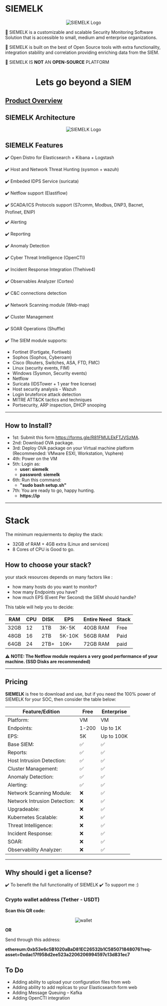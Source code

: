 # SIEMELK

<p align="center">
 <img alt="SIEMELK Logo" src="images/SIEMELK..png">
</p>

📌 SIEMELK is a customizable and scalable Security Monitoring Software Solution that is accessible to small, medium amd enterprise organizations.

📌 SIEMELK is built on the best of Open Source tools with extra functionality, integration stability and correlation providing enriching data from the SIEM.

📌  SIEMELK IS **NOT** AN **OPEN-SOURCE** PLATFORM

<h1 align="center">
Lets go beyond a SIEM
</h1>


## [Product Overview](features.md)

## SIEMELK Architecture

<p align="center">
 <img alt="SIEMELK Logo" src="images/siemelk-arch.png">
</p>

## SIEMELK Features
✔️ Open Distro for Elasticsearch + Kibana + Logstash

✔️ Host and Network Threat Hunting (sysmon + wazuh)

✔️ Embeded IDPS Service (suricata)

✔️ Netflow support (Elastiflow)

✔️ SCADA/ICS Protocols support (S7comm, Modbus, DNP3, Bacnet, Profinet, ENIP)

✔️ Alerting

✔️ Reporting

✔️ Anomaly Detection

✔️ Cyber Threat Intelligence (OpenCTI)

✔️ Incident Response Integration (Thehive4)

✔️ Observables Analyzer (Cortex)

✔️ C&C connections detection

✔️ Network Scanning module (Web-map)

✔️ Cluster Management

✔️ SOAR Operations (Shuffle)

✔️ The SIEM module supports:
- Fortinet (Fortigate, Fortiweb)
- Sophos (Sophos, Cyberoam)
- Cisco (Routers, Switches, ASA, FTD, FMC)
- Linux (security events, FIM)
- Windows (Sysmon, Security events)
- Netflow
- Suricata (IDSTower + 1 year free license)
- Host security analysis - Wazuh
- Login bruteforce attack detection
- MITRE ATT&CK tactics and techniques
- Portsecurity, ARP inspection, DHCP snooping

----
## How to Install?
  - 1st: Submit this form https://forms.gle/R81FMULEkFTJVSzMA.
  - 2nd: Download OVA package.
  - 3rd: Deploy OVA package on your Virtual machine platform (Recommended: VMware ESXI, Workstation, Vsphere)
  - 4th: Power on the VM
  - 5th: Login as:
    - **user: siemelk**
    - **password: siemelk**
  - 6th: Run this command:
    - **"sudo bash setup.sh"**
  - 7th: You are ready to go, happy hunting.
    - **https://ip**
  
  ---------

# Stack
The minimum requierments to deploy the stack:

- 32GB of RAM + 4GB extra (Linux and services)
- 8 Cores of CPU is Good to go.

## How to choose your stack?
your stack resources depends on many factors like :
- how many hosts do you want to monitor?
- how many Endpoints you have?
- how much EPS (Event Per Second) the SIEM should handle?

This table will help you to decide:

| RAM     | CPU    |  DISK | EPS| Entire Need| Stack|
| --------| ------ |-------|----|------------|-----|
|32GB|12|1TB|3K-5K| 40GB RAM| Free|
|48GB|16|2TB|5K-10K|56GB RAM|Paid|
|64GB|24|2TB+|10K+|72GB RAM|paid|

⚠️ **NOTE: The Netflow module requiers a very good performance of your machine. (SSD Disks are recommended)**

------

## Pricing
**SIEMELK** is free to download and use, but if you need the 100% power of SIEMELK for your SOC, then consider the table below:

|Feature/Edition|Free|Enterprise|
|-------|----|----------|
|Platform: |VM|VM|
|Endpoints: |1-200|Up to 1K|
|EPS:|5K|Up to 100K|
|Base SIEM: | ✅| ✅|
|Reports: | ✅| ✅|
|Host Intrusion Detection: | ✅| ✅|
|Cluster Management: | ✅|✅ |
|Anomaly Detection:| ✅| ✅|
|Alerting: |✅ |✅ |
|Network Scanning Module: |❌ | ✅|
|Network Intrusion Detection: |❌ |✅ |
|Upgradeable: | ❌|✅|
|Kubernetes Scalable: |❌ | ✅|
|Threat Intelligence: |❌ | ✅|
|Incident Response: | ❌| ✅|
|SOAR: | ❌| ✅|
|Observability Analyzer: | ❌| ✅|

------
## Why should i get a license?
✔️ To benefit the full functionality of SIEMELK
✔️ To support me :)

### Crypto wallet address (Tether - USDT)

**Scan this QR code:**

<p align="center">
 <img alt="wallet" src="images/my-usdt.jpg">
</p>

**OR**

Send through this address:

**ethereum:0xb53e6c5B1020aBaD81EC26532b1C585071848076?req-asset=0xdac17f958d2ee523a2206206994597c13d831ec7**


## To Do
- Adding ability to upload your configuration files from web
- Adding ability to add replicas to your Elasticsearch form web
- Adding Message Queuing – Kafka
- Adding OpenCTI integration
